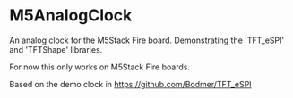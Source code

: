 # M5AnalogClock
An analog clock for the M5Stack Fire board. Demonstrating the 'TFT_eSPI' and 'TFTShape' libraries.

For now this only works on M5Stack Fire boards.

Based on the demo clock in https://github.com/Bodmer/TFT_eSPI
